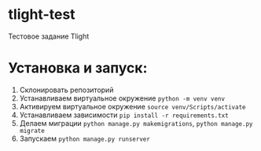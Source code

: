 # tlight-test
Тестовое задание Tlight
# Установка и запуск:
1. Склонировать репозиторий
2. Устанавливаем виртуальное окружение `python -m venv venv`
3. Активируем виртуальное окружение `source venv/Scripts/activate`
4. Устанавливаем зависимости `pip install -r requirements.txt`
5. Делаем миграции `python manage.py makemigrations`, `python manage.py migrate`
6. Запускаем `python manage.py runserver`



